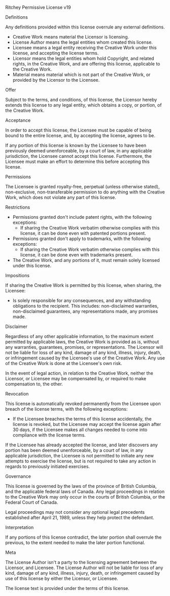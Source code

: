 Ritchey Permissive License v19

Definitions

Any definitions provided within this license overrule any external definitions.

- Creative Work means material the Licensor is licensing.
- License Author means the legal entities whom created this license.
- Licensee means a legal entity receiving the Creative Work under this license, and accepting the license terms.
- Licensor means the legal entities whom hold Copyright, and related rights, in the Creative Work, and are offering this license, applicable to the Creative Work.
- Material means material which is not part of the Creative Work, or provided by the Licensor to the Licensee. 

Offer

Subject to the terms, and conditions, of this license, the Licensor hereby extends this license to any legal entity, which obtains a copy, or portion, of the Creative Work.

Acceptance

In order to accept this license, the Licensee must be capable of being bound to the entire license, and, by accepting the license, agrees to be.

If any portion of this license is known by the Licensee to have been previously deemed unenforceable, by a court of law, in any applicable jurisdiction, the Licensee cannot accept this license. Furthermore, the Licensee must make an effort to determine this before accepting this license. 

Permissions

The Licensee is granted royalty-free, perpetual (unless otherwise stated), non-exclusive, non-transferable permission to do anything with the Creative Work, which does not violate any part of this license.

Restrictions

- Permissions granted don't include patent rights, with the following exceptions:
  + If sharing the Creative Work verbatim otherwise complies with this license, it can be done even with patented portions present.
- Permissions granted don't apply to trademarks, with the following exceptions: 
  + If sharing the Creative Work verbatim otherwise complies with this license, it can be done even with trademarks present.
- The Creative Work, and any portions of it, must remain solely licensed under this license.

Impositions

If sharing the Creative Work is permitted by this license, when sharing, the Licensee:
- Is solely responsible for any consequences, and any withstanding obligations to the recipient. This includes: non-disclaimed warranties, non-disclaimed guarantees, any representations made, any promises made.

Disclaimer

Regardless of any other applicable information, to the maximum extent permitted by applicable laws, the Creative Work is provided as is, without any warranties, guarantees, promises, or representations. The Licensor will not be liable for loss of any kind, damage of any kind, illness, injury, death, or infringement caused by the Licensee's use of the Creative Work. Any use of the Creative Work is done at the Licensee's own risk.

In the event of legal action, in relation to the Creative Work, neither the Licensor, or Licensee may be compensated by, or required to make compensation to, the other.

Revocation

This license is automatically revoked permanently from the Licensee upon breach of the license terms, with the following exceptions:
- If the Licensee breaches the terms of this license accidentally, the license is revoked, but the Licensee may accept the license again after 30 days, if the Licensee makes all changes needed to come into compliance with the license terms.

If the Licensee has already accepted the license, and later discovers any portion has been deemed unenforceable, by a court of law, in any applicable jurisdiction, the Licensee is not permitted to initiate any new attempts to exercise the license, but is not required to take any action in regards to previously initiated exercises.

Governance

This license is governed by the laws of the province of British Columbia, and the applicable federal laws of Canada. Any legal proceedings in relation to the Creative Work may only occur in the courts of British Columbia, or the Federal Court of Canada. 

Legal proceedings may not consider any optional legal precedents established after April 21, 1989, unless they help protect the defendant.

Interpretation

If any portions of this license contradict, the later portion shall overrule the previous, to the extent needed to make the later portion functional.

Meta

The License Author isn't a party to the licensing agreement between the Licensor, and Licensee. The License Author will not be liable for loss of any kind, damage of any kind, illness, injury, death, or infringement caused by use of this license by either the Licensor, or Licensee.

The license text is provided under the terms of this license.
